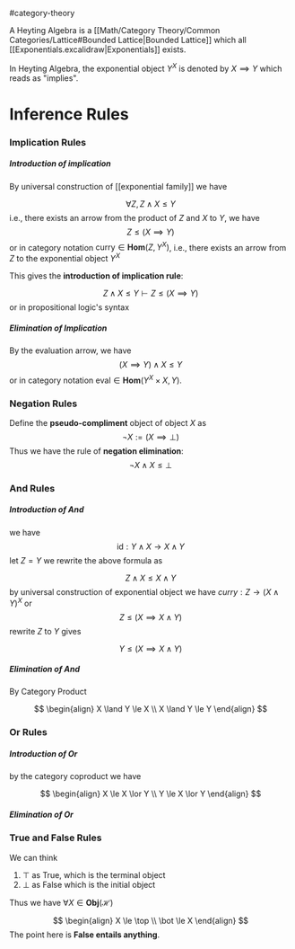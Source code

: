 #category-theory 

A Heyting Algebra is a [[Math/Category Theory/Common Categories/Lattice#Bounded Lattice|Bounded Lattice]] which all [[Exponentials.excalidraw|Exponentials]] exists.

In Heyting Algebra, the exponential object $Y^X$ is denoted by $X \implies Y$  which reads as "implies". 

# Inference Rules

### Implication Rules

##### Introduction of implication

By universal construction of [[exponential family]] we have 

$$
\forall Z, Z \land X \le Y
$$
i.e., there exists an arrow from the product of $Z$ and $X$ to $Y$, we have
$$
  Z \le (X \implies Y)
$$
or in category notation $\text{curry} \in \mathbf{Hom}(Z, Y^X)$, i.e., there exists an arrow from $Z$ to the exponential object $Y^X$

This gives the **introduction of implication rule**:

$$
  Z\land X \le Y \vdash Z \le (X\implies Y)
$$
or in propositional logic's syntax


##### Elimination of Implication

By the evaluation arrow, we have
$$
(X\implies Y) \land X \le Y
$$
or in category notation $\text{eval}\in \mathbf{Hom} (Y^X \times X, Y)$.


### Negation Rules

Define the **pseudo-compliment** object of object $X$ as 
$$
\neg X := (X \implies \bot)
$$
Thus we have the rule of **negation elimination**:
$$
\neg X \land X \le \bot
$$

### And Rules

##### Introduction of And

we have 
$$\text{id} : Y\land X \to X\land Y$$
let $Z=Y$ we rewrite the above formula as 

$$
Z \land X \le  X\land Y
$$
by universal construction of exponential object we have $curry: Z \to (X\land Y)^X$ or
$$
Z \le (X \implies X \land Y)
$$
rewrite $Z$ to $Y$ gives 

$$
Y \le (X \implies X \land Y)
$$

##### Elimination of And

By Category Product

$$
\begin{align}
X \land Y \le X \\
X \land Y \le Y
\end{align}
$$

### Or Rules

##### Introduction of Or
by the category coproduct we have

$$
\begin{align}
X \le X \lor Y \\
Y \le X \lor Y
\end{align}
$$

##### Elimination of Or



### True and False Rules

We can think 
1. $\top$ as True, which is the terminal object
2. $\bot$ as False which is the initial object

Thus we have $\forall X \in \mathbf{Obj}(\mathscr H)$

$$
\begin{align}
X \le \top \\
\bot \le X
\end{align}
$$
The point here is **False entails anything**.

